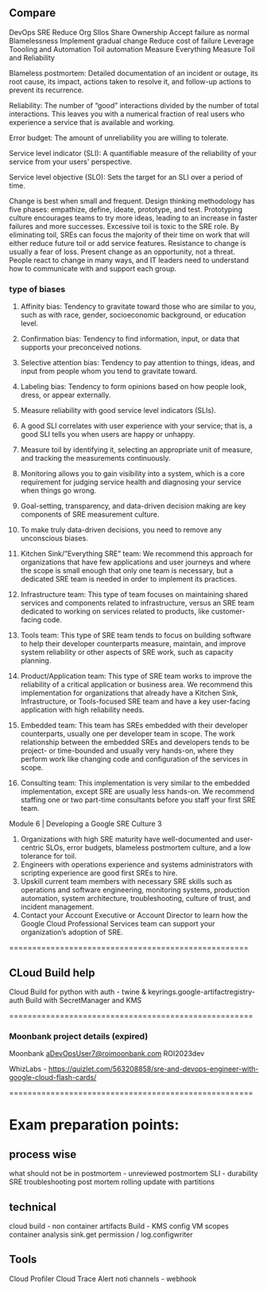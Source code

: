 
## Compare
DevOps							    SRE
Reduce Org SIlos					Share Ownership
Accept failure as normal				Blamelessness
Implement gradual change				Reduce cost of failure
Leverage Toooling and Automation		Toil automation
Measure Everything					Measure Toil and Reliability


Blameless postmortem: Detailed documentation of an incident or outage, its root cause, its impact, actions taken to resolve it, and follow-up actions to prevent its recurrence.

Reliability: The number of “good” interactions divided by the number of total interactions. This leaves you with a numerical fraction of real users who experience a service that is available and working.

Error budget: The amount of unreliability you are willing to tolerate.

Service level indicator (SLI): A quantifiable measure of the reliability of your service from your users' perspective.

Service level objective (SLO): Sets the target for an SLI over a period of time.






Change is best when small and frequent.
Design thinking methodology has five phases: empathize, define, ideate, prototype, and test.
Prototyping culture encourages teams to try more ideas, leading to an increase in faster failures and more successes.
Excessive toil is toxic to the SRE role.
By eliminating toil, SREs can focus the majority of their time on work that will either reduce future toil or add service features.
Resistance to change is usually a fear of loss.
Present change as an opportunity, not a threat.
People react to change in many ways, and IT leaders need to understand how to communicate with and support each group.


### type of biases
1. Affinity bias: Tendency to gravitate toward those who are similar to you, such as with race, gender, socioeconomic background, or education level.
2. Confirmation bias: Tendency to find information, input, or data that supports your preconceived notions.
3. Selective attention bias: Tendency to pay attention to things, ideas, and input from people whom you tend to gravitate toward.
4. Labeling bias: Tendency to form opinions based on how people look, dress, or appear externally.




1. Measure reliability with good service level indicators (SLIs).
2. A good SLI correlates with user experience with your service; that is, a good SLI tells you when users are happy or unhappy.
3. Measure toil by identifying it, selecting an appropriate unit of measure, and tracking the measurements continuously.
4. Monitoring allows you to gain visibility into a system, which is a core requirement for judging service health and diagnosing your service when things go wrong.
5. Goal-setting, transparency, and data-driven decision making are key components of SRE measurement culture.
6. To make truly data-driven decisions, you need to remove any unconscious biases.





1. Kitchen Sink/”Everything SRE” team: We recommend this approach
for organizations that have few applications and user journeys and
where the scope is small enough that only one team is necessary, but
a dedicated SRE team is needed in order to implement its practices.
2. Infrastructure team: This type of team focuses on maintaining shared
services and components related to infrastructure, versus an SRE
team dedicated to working on services related to products, like
customer-facing code.
3. Tools team: This type of SRE team tends to focus on building
software to help their developer counterparts measure, maintain, and
improve system reliability or other aspects of SRE work, such as
capacity planning.
4. Product/Application team: This type of SRE team works to improve
the reliability of a critical application or business area. We
recommend this implementation for organizations that already have a
Kitchen Sink, Infrastructure, or Tools-focused SRE team and have a
key user-facing application with high reliability needs.
5. Embedded team: This team has SREs embedded with their developer
counterparts, usually one per developer team in scope. The work
relationship between the embedded SREs and developers tends to be
project- or time-bounded and usually very hands-on, where they
perform work like changing code and configuration of the services in
scope.
6. Consulting team: This implementation is very similar to the embedded implementation, except SRE are usually less hands-on. We recommend staffing one or two part-time consultants before you staff your first SRE team.



Module 6 | Developing a Google SRE Culture
3
1. Organizations with high SRE maturity have well-documented and user-centric SLOs, error budgets, blameless postmortem culture, and a low tolerance for toil.
2. Engineers with operations experience and systems administrators with scripting experience are good first SREs to hire.
3. Upskill current team members with necessary SRE skills such as operations and software engineering, monitoring systems, production automation, system architecture, troubleshooting, culture of trust, and incident management.
4. Contact your Account Executive or Account Director to learn how the Google Cloud Professional Services team can support your organization’s adoption of SRE.




====================================================
## CLoud Build help
Cloud Build for python with auth - twine & keyrings.google-artifactregistry-auth
Build with SecretManager and KMS

=====================================================

### Moonbank project details (expired)
 Moonbank
aDevOpsUser7@roimoonbank.com
ROI2023dev

 WhizLabs - https://quizlet.com/563208858/sre-and-devops-engineer-with-google-cloud-flash-cards/

=====================================================

# Exam preparation points:

## process wise
what should not be in postmortem - unreviewed postmortem
SLI - durability
SRE troubleshooting
post mortem
rolling update with partitions


## technical 
cloud build -  non container artifacts
Build - KMS config
VM scopes
container analysis
sink.get permission / log.configwriter



## Tools
Cloud Profiler
Cloud Trace
Alert noti channels - webhook




